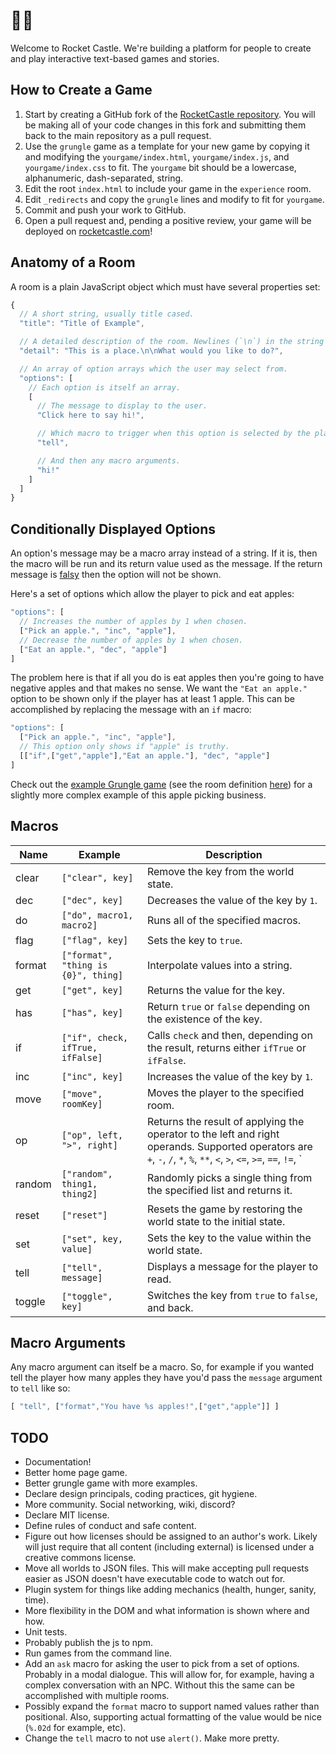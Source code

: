# 🚀🏰

Welcome to Rocket Castle.  We're building a platform for people to create and play interactive  text-based games and stories.

## How to Create a Game

1. Start by creating a GitHub fork of the [RocketCastle repository](https://github.com/bluefeet/RocketCastle). You will be making all of your code changes in this fork and submitting them back to the main repository as a pull request.
2. Use the `grungle` game as a template for your new game by copying it and modifying the `yourgame/index.html`, `yourgame/index.js`, and `yourgame/index.css` to fit.  The `yourgame` bit should be a lowercase, alphanumeric, dash-separated, string.
3. Edit the root `index.html` to include your game in the `experience` room.
4. Edit `_redirects` and copy the `grungle` lines and modify to fit for `yourgame`.
5. Commit and push your work to GitHub.
6. Open a pull request and, pending a positive review, your game will be deployed on [rocketcastle.com](https://rocketcastle.com)!

## Anatomy of a Room

A room is a plain JavaScript object which must have several properties set:

```js
{
  // A short string, usually title cased.
  "title": "Title of Example",

  // A detailed description of the room. Newlines (`\n`) in the string will be rendered.
  "detail": "This is a place.\n\nWhat would you like to do?",

  // An array of option arrays which the user may select from.
  "options": [
    // Each option is itself an array.
    [
      // The message to display to the user.
      "Click here to say hi!",

      // Which macro to trigger when this option is selected by the player.
      "tell",

      // And then any macro arguments.
      "hi!"
    ]
  ]
}
```

## Conditionally Displayed Options

An option's message may be a macro array instead of a string.  If it is, then the macro will be run and its return value used as the message.  If the return message is [falsy](https://developer.mozilla.org/en-US/docs/Glossary/Falsy) then the option will not be shown.

Here's a set of options which allow the player to pick and eat apples:

```js
"options": [
  // Increases the number of apples by 1 when chosen.
  ["Pick an apple.", "inc", "apple"],
  // Decrease the number of apples by 1 when chosen.
  ["Eat an apple.", "dec", "apple"]
]
```

The problem here is that if all you do is eat apples then you're going to have negative apples and that makes no sense.  We want the `"Eat an apple."` option to be shown only if the player has at least 1 apple.  This can be accomplished by replacing the message with an `if` macro:

```js
"options": [
  ["Pick an apple.", "inc", "apple"],
  // This option only shows if "apple" is truthy.
  [["if",["get","apple"],"Eat an apple."], "dec", "apple"]
]
```

Check out the [example Grungle game](https://rocketcastle.com/grungle/) (see the room definition [here](https://github.com/bluefeet/RocketCastle/blob/master/grungle/index.js)) for a slightly more complex example of this apple picking business.

## Macros

| Name | Example | Description |
| --- | --- | --- |
| clear | `["clear", key]` | Remove the key from the world state. |
| dec | `["dec", key]` | Decreases the value of the key by `1`. |
| do | `["do", macro1, macro2]` | Runs all of the specified macros. |
| flag | `["flag", key]` | Sets the key to `true`. |
| format | `["format", "thing is {0}", thing]` | Interpolate values into a string. |
| get | `["get", key]` | Returns the value for the key. |
| has | `["has", key]` | Return `true` or `false` depending on the existence of the key. |
| if | `["if", check, ifTrue, ifFalse]` | Calls `check` and then, depending on the result, returns either `ifTrue` or `ifFalse`. |
| inc | `["inc", key]` | Increases the value of the key by `1`. |
| move | `["move", roomKey]` | Moves the player to the specified room. |
| op | `["op", left, ">", right]` | Returns the result of applying the operator to the left and right operands. Supported operators are `+`, `-`, `/`, `*`, `%`, `**`, `<`, `>`, `<=`, `>=`, `==`, `!=`, `||`, and `&&`. |
| random | `["random", thing1, thing2]` | Randomly picks a single thing from the specified list and returns it. |
| reset | `["reset"]` | Resets the game by restoring the world state to the initial state. |
| set | `["set", key, value]` | Sets the key to the value within the world state. |
| tell | `["tell", message]` | Displays a message for the player to read. |
| toggle | `["toggle", key]` | Switches the key from `true` to `false`, and back. |

## Macro Arguments

Any macro argument can itself be a macro.  So, for example if you wanted tell the player how many apples they have you'd pass the `message` argument to `tell` like so:

```js
[ "tell", ["format","You have %s apples!",["get","apple"]] ]
```

## TODO

- Documentation!
- Better home page game.
- Better grungle game with more examples.
- Declare design principals, coding practices, git hygiene.
- More community. Social networking, wiki, discord?
- Declare MIT license.
- Define rules of conduct and safe content.
- Figure out how licenses should be assigned to an author's work.  Likely will just require that all content (including external) is licensed under a creative commons license.
- Move all worlds to JSON files.  This will make accepting pull requests easier as JSON doesn't have executable code to watch out for.
- Plugin system for things like adding mechanics (health, hunger, sanity, time).
- More flexibility in the DOM and what information is shown where and how.
- Unit tests.
- Probably publish the js to npm.
- Run games from the command line.
- Add an `ask` macro for asking the user to pick from a set of options. Probably in a modal dialogue. This will allow for, for example, having a complex conversation with an NPC. Without this the same can be accomplished with multiple rooms.
- Possibly expand the `format` macro to support named values rather than positional.  Also, supporting actual formatting of the value would be nice (`%.02d` for example, etc).
- Change the `tell` macro to not use `alert()`. Make more pretty.

